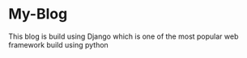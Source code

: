 # My-Blog
This blog is build using Django which is one of the most popular web framework build using python
